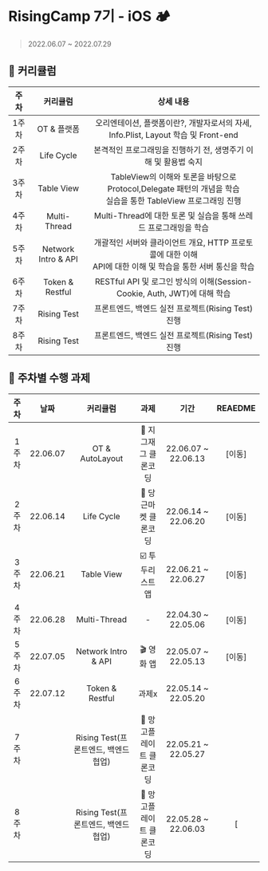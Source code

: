 # RisingCamp 7기 - iOS 🏕
> 2022.06.07 ~ 2022.07.29
> 
## 📌 커리큘럼
| 주차 | 커리큘럼 | 상세 내용 |
| :----------: | :----------: | :----------: |
| 1주차 | OT & 플랫폼 | 오리엔테이션, 플랫폼이란?, 개발자로서의 자세, Info.Plist, Layout 학습 및 Front-end |
| 2주차 | Life Cycle | 본격적인 프로그래밍을 진행하기 전, 생명주기 이해 및 활용법 숙지 |
| 3주차 | Table View | TableView의 이해와 토론을 바탕으로 Protocol,Delegate 패턴의 개념을 학습 <br> 실습을 통한 TableView 프로그래밍  진행 |
| 4주차 | Multi-Thread | Multi-Thread에 대한 토론 및 실습을 통해 쓰레드 프로그래밍을 학습 |
| 5주차 | Network Intro & API | 개괄적인 서버와 클라이언트 개요, HTTP 프로토콜에 대한 이해 <br> API에 대한 이해 및 학습을 통한 서버 통신을 학습 |
| 6주차 | Token & Restful | RESTful API 및 로그인 방식의 이해(Session-Cookie, Auth, JWT)에 대해 학습 |
| 7주차 | Rising Test | 프론트엔드, 백엔드 실전 프로젝트(Rising Test) 진행 |
| 8주차 | Rising Test | 프론트엔드, 백엔드 실전 프로젝트(Rising Test) 진행 |

   
## 📌 주차별 수행 과제

| 주차 | 날짜 | 커리큘럼 | 과제 | 기간 |  REAEDME |   
| :----------: | :----------: | :----------: | :----------: | :----------: | :----------: | 
| 1주차 |22.06.07| OT & AutoLayout | 👗 지그재그 클론코딩 | 22.06.07 ~ 22.06.13 | [이동]|
| 2주차 |22.06.14| Life Cycle | 🥕 당근마켓 클론코딩 | 22.06.14 ~ 22.06.20 | [이동] |
| 3주차 |22.06.21 | Table View | ☑️ 투두리스트 앱 | 22.06.21 ~ 22.06.27 | [이동] |
| 4주차 |22.06.28| Multi-Thread | - | 22.04.30 ~ 22.05.06 | [이동] |
| 5주차 |22.07.05 | Network Intro & API | 🎬 영화 앱 | 22.05.07 ~ 22.05.13 | [이동] |
| 6주차 |22.07.12 | Token & Restful | 과제x | 22.05.14 ~ 22.05.20 |  |
| 7주차 |  | Rising Test(프론트엔드, 백엔드 협업) | 🥭 망고플레이트 클론코딩 | 22.05.21 ~ 22.05.27 |  |
| 8주차 |  | Rising Test(프론트엔드, 백엔드 협업) | 🥭 망고플레이트 클론코딩 | 22.05.28 ~ 22.06.03 | [ |


